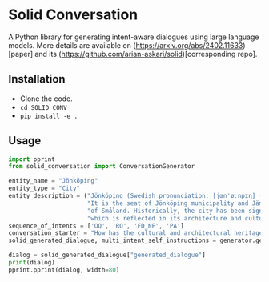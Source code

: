 # Solid Conversation

A Python library for generating intent-aware dialogues using large language models. More details are available on (https://arxiv.org/abs/2402.11633)[paper] and its (https://github.com/arian-askari/solid)[corresponding repo].

## Installation

- Clone the code.
- ```cd SOLID_CONV```
- ``` pip install -e . ```



## Usage

```python
import pprint
from solid_conversation import ConversationGenerator

entity_name = "Jönköping"
entity_type = "City"
entity_description = ("Jönköping (Swedish pronunciation: [jœnˈøːnpɪŋ] (listen)) is a city in southern Sweden, situated by the western shore of Lake Vättern. "
                      "It is the seat of Jönköping municipality and Jämtland County, and has a population of 114,418 (2019). Jönköping is part of the Swedish province "
                      "of Småland. Historically, the city has been significant due to its location at the transition between the provinces of Västergötland and Småland, "
                      "which is reflected in its architecture and cultural heritage.")
sequence_of_intents = ['OQ', 'RQ', 'FD_NF', 'PA']
conversation_starter = "How has the cultural and architectural heritage of both Västergötland and Småland influenced the development of Jönköping as a unique city?"
solid_generated_dialogue, multi_intent_self_instructions = generator.generate_dialogue(entity_name, entity_type, entity_description, sequence_of_intents, conversation_starter)

dialog = solid_generated_dialogue["generated_dialogue"]
print(dialog)
pprint.pprint(dialog, width=80)

```

